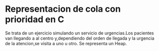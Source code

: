 # Representacion de cola con prioridad en C
Se trata de un ejercicio simulando un servicio de urgencias.Los pacientes
van llegando a al centro y,dependiendo del orden de llegada y la 
urgencia de la atencion,se visita a uno u otro. Se representa un Heap.
